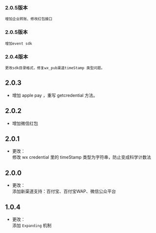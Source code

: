 ### 2.0.5版本
    增加企业转账、修改红包接口

### 2.0.5版本
    增加event sdk     
    
### 2.0.4版本

    更改sdk目录格式，修复wx_pub渠道timeStamp 类型问题。
     
## 2.0.3
* 增加 apple pay ，重写 getcredential 方法。

## 2.0.2
* 增加微信红包

## 2.0.1
* 更改：<br>
修改 wx credential 里的 timeStamp 类型为字符串，防止变成科学计数法

## 2.0.0
* 更改：<br>
添加新渠道支持：百付宝、百付宝WAP、微信公众平台

## 1.0.4
* 更改：<br>
添加 `Expanding` 机制